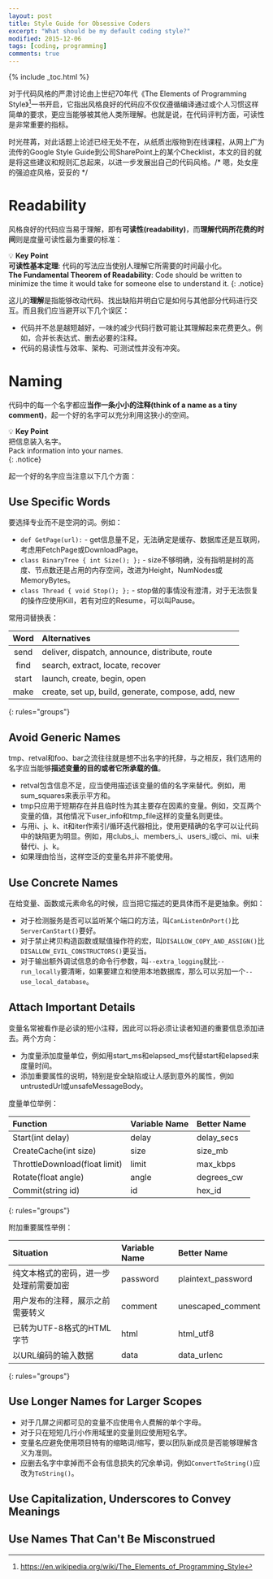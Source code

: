 ```yaml
---
layout: post
title: Style Guide for Obsessive Coders
excerpt: "What should be my default coding style?"
modified: 2015-12-06
tags: [coding, programming]
comments: true
---
```


{% include _toc.html %}


[^1]: <https://en.wikipedia.org/wiki/The_Elements_of_Programming_Style>



对于代码风格的严肃讨论由上世纪70年代《The Elements of Programming Style》[^1]一书开启，它指出风格良好的代码应不仅仅遵循编译通过或个人习惯这样简单的要求，更应当能够被其他人类所理解。也就是说，在代码评判方面，可读性是非常重要的指标。

时光荏苒，对此话题上论述已经无处不在，从纸质出版物到在线课程，从网上广为流传的Google Style Guide到公司SharePoint上的某个Checklist，本文的目的就是将这些建议和规则汇总起来，以进一步发展出自己的代码风格。/* 嗯，处女座的强迫症风格，妥妥的 */



# Readability

风格良好的代码应当易于理解，即有**可读性(readability)**，而**理解代码所花费的时间**则是度量可读性最为重要的标准：

:bulb: **Key Point**    
**可读性基本定理**: 代码的写法应当使别人理解它所需要的时间最小化。    
**The Fundamental Theorem of Readability**: Code should be written to minimize the time it would take for someone else to understand it.
{: .notice}

这儿的**理解**是指能够改动代码、找出缺陷并明白它是如何与其他部分代码进行交互。而且我们应当避开以下几个误区：

* 代码并不总是越短越好，一味的减少代码行数可能让其理解起来花费更久。例如，合并长表达式、删去必要的注释。
* 代码的易读性与效率、架构、可测试性并没有冲突。



# Naming

代码中的每一个名字都应**当作一条小小的注释(think of a name as a tiny comment)**，起一个好的名字可以充分利用这狭小的空间。

:bulb: **Key Point**    
把信息装入名字。    
Pack information into your names.    
{: .notice}

起一个好的名字应当注意以下几个方面：


## Use Specific Words

要选择专业而不是空洞的词。例如：

* `def GetPage(url):` - get信息量不足，无法确定是缓存、数据库还是互联网，考虑用FetchPage或DownloadPage。
* `class BinaryTree { int Size(); };` - size不够明确，没有指明是树的高度、节点数还是占用的内存空间，改进为Height，NumNodes或MemoryBytes。
* `class Thread { void Stop(); };` - stop做的事情没有澄清，对于无法恢复的操作应使用Kill，若有对应的Resume，可以叫Pause。

常用词替换表：

| Word  | Alternatives                                       |
|:-----:|:---------------------------------------------------|
| send  | deliver, dispatch, announce, distribute, route     |
| find  | search, extract, locate, recover                   |
| start | launch, create, begin, open                        |
| make  | create, set up, build, generate, compose, add, new |
{: rules="groups"}


## Avoid Generic Names

tmp、retval和foo、bar之流往往就是想不出名字的托辞，与之相反，我们选用的名字应当能够**描述变量的目的或者它所承载的值**。

* retval包含信息不足，应当使用描述该变量的值的名字来替代。例如，用sum_squares来表示平方和。
* tmp只应用于短期存在并且临时性为其主要存在因素的变量。例如，交互两个变量的值，其他情况下user_info和tmp_file这样的变量名则更佳。
* 与用i、j、k、it和iter作索引/循环迭代器相比，使用更精确的名字可以让代码中的缺陷更为明显。例如，用clubs_i、members_i、users_i或ci、mi、ui来替代i、j、k。
* 如果理由恰当，这样空泛的变量名并非不能使用。


## Use Concrete Names

在给变量、函数或元素命名的时候，应当把它描述的更具体而不是更抽象。例如：

* 对于检测服务是否可以监听某个端口的方法，叫`CanListenOnPort()`比`ServerCanStart()`要好。
* 对于禁止拷贝构造函数或赋值操作符的宏，叫`DISALLOW_COPY_AND_ASSIGN()`比`DISALLOW_EVIL_CONSTRUCTORS()`更妥当。
* 对于输出额外调试信息的命令行参数，叫`--extra_logging`就比`--run_locally`要清晰，如果要建立和使用本地数据库，那么可以另加一个`--use_local_database`。


## Attach Important Details 

变量名常被看作是必读的短小注释，因此可以将必须让读者知道的重要信息添加进去。两个方向：

* 为度量添加度量单位，例如用start_ms和elapsed_ms代替start和elapsed来度量时间。
* 添加重要属性的说明，特别是安全缺陷或让人感到意外的属性，例如untrustedUrl或unsafeMessageBody。

度量单位举例：

| Function                      | Variable Name | Better Name |
|:------------------------------|:--------------|:------------|
| Start(int delay)              | delay         | delay_secs  |
| CreateCache(int size)         | size          | size_mb     |
| ThrottleDownload(float limit) | limit         | max_kbps    |
| Rotate(float angle)           | angle         | degrees_cw  |
| Commit(string id)             | id            | hex_id      |
{: rules="groups"}


附加重要属性举例：

| Situation                              | Variable Name | Better Name        |
|:---------------------------------------|:--------------|:-------------------|
| 纯文本格式的密码，进一步处理前需要加密 | password      | plaintext_password |
| 用户发布的注释，展示之前需要转义       | comment       | unescaped_comment  |
| 已转为UTF-8格式的HTML字节              | html          | html_utf8          |
| 以URL编码的输入数据                    | data          | data_urlenc        |
{: rules="groups"}


## Use Longer Names for Larger Scopes

* 对于几屏之间都可见的变量不应使用令人费解的单个字母。
* 对于只在短短几行小作用域里的变量则应使用短名字。
* 变量名应避免使用项目特有的缩略词/缩写，要以团队新成员是否能够理解含义为准则。
* 应删去名字中拿掉而不会有信息损失的冗余单词，例如`ConvertToString()`应改为`ToString()`。



## Use Capitalization, Underscores to Convey Meanings


## Use Names That Can't Be Misconstrued


